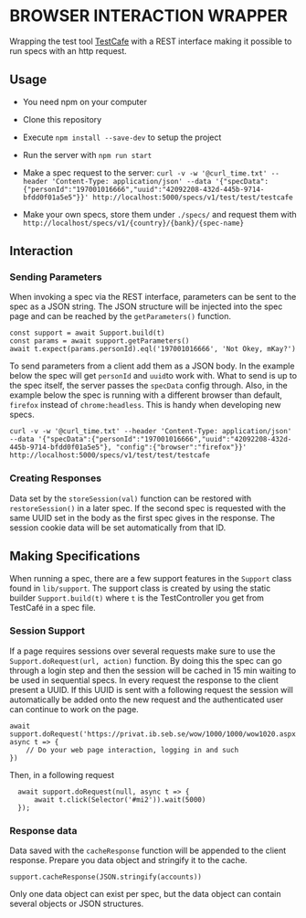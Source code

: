 # BROWSER INTERACTION WRAPPER

Wrapping the test tool [TestCafe](https://devexpress.github.io/testcafe/) with a REST interface making it possible to run specs with an http request.

## Usage

- You need npm on your computer

- Clone this repository

- Execute `npm install --save-dev` to setup the project

- Run the server with `npm run start` 

- Make a spec request to the server: 
    `curl -v -w '@curl_time.txt' --header 'Content-Type: application/json' --data '{"specData":{"personId":"197001016666","uuid":"42092208-432d-445b-9714-bfdd0f01a5e5"}}' http://localhost:5000/specs/v1/test/test/testcafe`

- Make your own specs, store them under `./specs/` and request them with `http://localhost/specs/v1/{country}/{bank}/{spec-name}`

## Interaction

### Sending Parameters

When invoking a spec via the REST interface, parameters can be sent to the spec as a JSON string. The JSON structure will be injected into the spec page and can be reached by the `getParameters()` function.

    const support = await Support.build(t)
    const params = await support.getParameters()
    await t.expect(params.personId).eql('197001016666', 'Not Okey, mKay?')

To send parameters from a client add them as a JSON body. In the example below the spec will get `personId` and `uuid`to work with. What to send is up to the spec itself, the server passes the `specData` config through. Also, in the example below the spec is running with a different browser than default, `firefox` instead of `chrome:headless`. This is handy when developing new specs.

    curl -v -w '@curl_time.txt' --header 'Content-Type: application/json' --data '{"specData":{"personId":"197001016666","uuid":"42092208-432d-445b-9714-bfdd0f01a5e5"}, "config":{"browser":"firefox"}}' http://localhost:5000/specs/v1/test/test/testcafe

### Creating Responses

Data set by the `storeSession(val)` function can be restored with `restoreSession()` in a later spec. If the second spec is requested with the same UUID set in the body as the first spec gives in the response. The session cookie data will be set automatically from that ID.

## Making Specifications

When running a spec, there are a few support features in the `Support` class found in `lib/support`. The support class is created by using the static builder `Support.build(t)` where `t` is the TestController you get from TestCafé in a spec file.

### Session Support

If a page requires sessions over several requests make sure to use the `Support.doRequest(url, action)` function. By doing this the spec can go through a login step and then the session will be cached in 15 min waiting to be used in sequential specs. In every request the response to the client present a UUID. If this UUID is sent with a following request the session will automatically be added onto the new request and the authenticated user can continue to work on the page.

    await support.doRequest('https://privat.ib.seb.se/wow/1000/1000/wow1020.aspx', async t => {
        // Do your web page interaction, logging in and such
    })

Then, in a following request

      await support.doRequest(null, async t => {
          await t.click(Selector('#mi2')).wait(5000)
      });

### Response data

Data saved with the `cacheResponse` function will be appended to the client response. Prepare you data object and stringify it to the cache.

    support.cacheResponse(JSON.stringify(accounts))

Only one data object can exist per spec, but the data object can contain several objects or JSON structures.